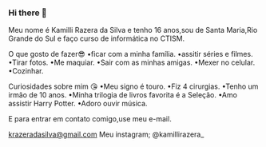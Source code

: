 ### Hi there 👋
 
Meu nome é Kamilli Razera da Silva e tenho 16 anos,sou de Santa Maria,Rio Grande do Sul e faço curso de informática no CTISM.

O que gosto de fazer😎
•ficar com a minha família.
•assitir séries e filmes.
•Tirar fotos.
•Me maquiar.
•Sair com as minhas amigas.
•Mexer no celular.
•Cozinhar. 

Curiosidades sobre mim 😘
•Meu signo é touro.
•Fiz 4 cirurgias.
•Tenho um irmão de 10 anos.
•Minha trilogia de livros favorita é a Seleção.
•Amo assistir Harry Potter.
•Adoro ouvir música.

E para entrar em contato comigo,use meu e-mail.

krazeradasilva@gmail.com
Meu instagram;
@kamillirazera_
